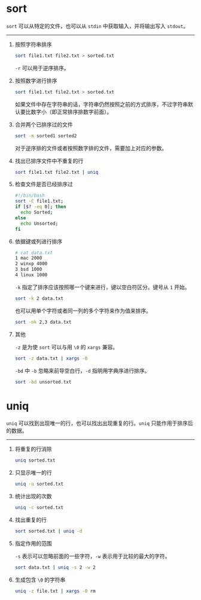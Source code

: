 # sort

`sort` 可以从特定的文件，也可以从 `stdin` 中获取输入，并将输出写入 `stdout`。

---
1. 按照字符串排序

    ```sh
    sort file1.txt file2.txt > sorted.txt
    ```

    `-r` 可以用于逆序排序。

2. 按照数字进行排序

    ```sh
    sort file1.txt file2.txt > sorted.txt
    ```

    如果文件中存在字符串的话，字符串仍然按照之前的方式排序，不过字符串默认要比数字小（即正常排序排数字前面）。

3. 合并两个已排序过的文件

    ```sh
    sort -m sorted1 sorted2
    ```

    对于逆序排的文件或者按照数字排的文件，需要加上对应的参数。

4. 找出已排序文件中不重复的行

    ```sh
    sort file1.txt file2.txt | uniq
    ```

5. 检查文件是否已经排序过

    ```sh
    #!/bin/bash
    sort -C file1.txt;
    if [$? -eq 0]; then
      echo Sorted;
    else
      echo Unsorted;
    fi
    ```

6. 依据键或列进行排序

    ```sh
    # cat data.txt
    1 mac 2000
    2 winxp 4000
    3 bsd 1000
    4 linux 1000
    ```

    `-k` 指定了排序应该按照哪一个键来进行，键以空白符区分。键号从 `1` 开始。

    ```sh
    sort -k 2 data.txt
    ```

    也可以用单个字符或者同一列的多个字符来作为值来排序。

    ```sh
    sort -nk 2,3 data.txt
    ```

7. 其他

    `-z` 是为使 `sort` 可以与用 `\0` 的 `xargs` 兼容。
    ```sh
    sort -z data.txt | xargs -0
    ```

    `-bd` 中 `-b` 忽略来前导空白行，`-d` 指明用字典序进行排序。
    ```sh
    sort -bd unsorted.txt
    ```

# uniq

`uniq` 可以找到出现唯一的行，也可以找出出现重复的行。`uniq` 只能作用于排序后的数据。

---

1. 将重复的行消除

    ```sh
    uniq sorted.txt
    ```

2. 只显示唯一的行

    ```sh
    uniq -u sorted.txt
    ```
3. 统计出现的次数

    ```sh
    uniq -c sorted.txt
    ```
4. 找出重复的行

    ```sh
    sort sorted.txt | uniq -d
    ```

5. 指定作用的范围

    `-s` 表示可以忽略前面的一些字符，`-w` 表示用于比较的最大的字符。

    ```sh
    sort data.txt | uniq -s 2 -w 2
    ```

6. 生成包含 `\0` 的字符串

    ```sh
    uniq -z file.txt | xargs -0 rm
    ```
